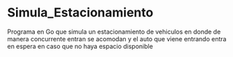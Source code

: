 # Simula_Estacionamiento
Programa en Go que simula un estacionamiento de vehiculos en donde de manera concurrente entran se acomodan y el auto que viene entrando entra en espera en caso que no haya espacio disponible 
